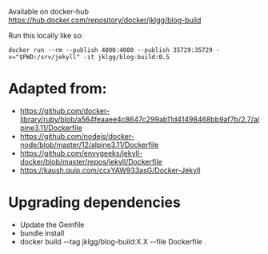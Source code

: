 Available on docker-hub https://hub.docker.com/repository/docker/jklgg/blog-build

Run this locally like so:

    docker run --rm --publish 4000:4000 --publish 35729:35729 -v="$PWD:/srv/jekyll" -it jklgg/blog-build:0.5

# Adapted from:

* https://github.com/docker-library/ruby/blob/a564feaaee4c8647c299ab11d41498468bb9af7b/2.7/alpine3.11/Dockerfile
* https://github.com/nodejs/docker-node/blob/master/12/alpine3.11/Dockerfile
* https://github.com/envygeeks/jekyll-docker/blob/master/repos/jekyll/Dockerfile
* https://kaush.quip.com/ccxYAW933asG/Docker-Jekyll



# Upgrading dependencies

* Update the Gemfile
* bundle install
* docker build --tag jklgg/blog-build:X.X --file Dockerfile .
